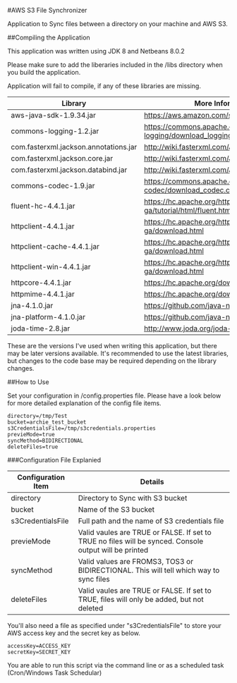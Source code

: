 #AWS S3 File Synchronizer

Application to Sync files between a directory on your machine and AWS S3.

##Compiling the Application

This application was written using JDK 8 and Netbeans 8.0.2

Please make sure to add the liberaries included in the /libs directory when you build the application.

Application will fail to compile, if any of these libraries are missing.

| Library | More Information |
|---------|------------------|
| aws-java-sdk-1.9.34.jar | https://aws.amazon.com/sdk-for-java/ |
| commons-logging-1.2.jar | https://commons.apache.org/proper/commons-logging/download_logging.cgi |
| com.fasterxml.jackson.annotations.jar | http://wiki.fasterxml.com/JacksonHome |
| com.fasterxml.jackson.core.jar | http://wiki.fasterxml.com/JacksonHome |
| com.fasterxml.jackson.databind.jar | http://wiki.fasterxml.com/JacksonHome |
| commons-codec-1.9.jar | https://commons.apache.org/proper/commons-codec/download_codec.cgi |
| fluent-hc-4.4.1.jar | https://hc.apache.org/httpcomponents-client-ga/tutorial/html/fluent.html |
| httpclient-4.4.1.jar | https://hc.apache.org/httpcomponents-client-ga/download.html |
| httpclient-cache-4.4.1.jar | https://hc.apache.org/httpcomponents-client-ga/download.html |
| httpclient-win-4.4.1.jar | https://hc.apache.org/httpcomponents-client-ga/download.html |
| httpcore-4.4.1.jar | https://hc.apache.org/downloads.cgi |
| httpmime-4.4.1.jar | https://hc.apache.org/downloads.cgi |
| jna-4.1.0.jar | https://github.com/java-native-access/jna |
| jna-platform-4.1.0.jar | https://github.com/java-native-access/jna |
| joda-time-2.8.jar | http://www.joda.org/joda-time/ |

These are the versions I've used when writing this application, but there may be later versions available. It's recommended to use the latest libraries, but changes to the code base may be required depending on the library changes.

##How to Use

Set your configuration in /config.properties file. Please have a look below for more detailed explanation of the config file items.

```properties
directory=/tmp/Test
bucket=archie_test_bucket
s3CredentialsFile=/tmp/s3credentials.properties
previeMode=true
syncMethod=BIDIRECTIONAL
deleteFiles=true
```

###Configuration File Explanied

| Configuration Item | Details |
|-------------------|---------|
| directory | Directory to Sync with S3 bucket |
| bucket | Name of the S3 bucket |
| s3CredentialsFile | Full path and the name of S3 credentials file |
| previeMode | Valid vaules are TRUE or FALSE. If set to TRUE no files will be synced. Console output will be printed |
| syncMethod | Valid values are FROMS3, TOS3 or BIDIRECTIONAL. This will tell which way to sync files |
| deleteFiles | Valid vaules are TRUE or FALSE. If set to TRUE, files will only be added, but not deleted |

You'll also need a file as specified under "s3CredentialsFile" to store your AWS access key and the secret key as below.

```properties
accessKey=ACCESS_KEY
secretKey=SECRET_KEY
```

You are able to run this script via the command line or as a scheduled task (Cron/Windows Task Schedular)
